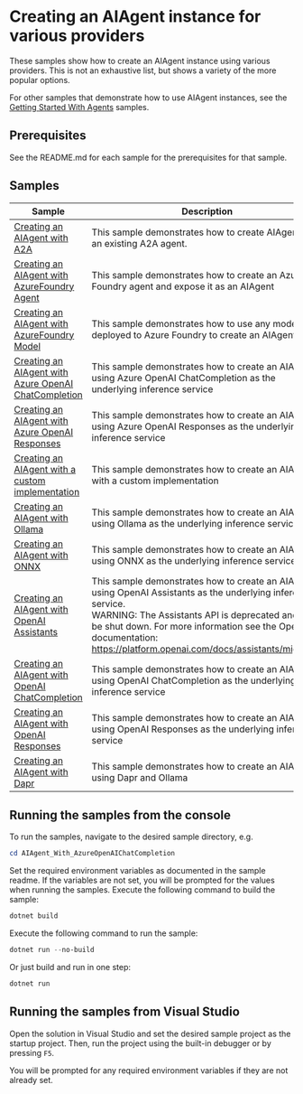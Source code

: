 # Creating an AIAgent instance for various providers

These samples show how to create an AIAgent instance using various providers.
This is not an exhaustive list, but shows a variety of the more popular options.

For other samples that demonstrate how to use AIAgent instances,
see the [Getting Started With Agents](../Agents/README.md) samples.

## Prerequisites

See the README.md for each sample for the prerequisites for that sample.

## Samples

|Sample|Description|
|---|---|
|[Creating an AIAgent with A2A](./Agent_With_A2A/)|This sample demonstrates how to create AIAgent for an existing A2A agent.|
|[Creating an AIAgent with AzureFoundry Agent](./Agent_With_AzureFoundryAgent/)|This sample demonstrates how to create an Azure Foundry agent and expose it as an AIAgent|
|[Creating an AIAgent with AzureFoundry Model](./Agent_With_AzureFoundryModel/)|This sample demonstrates how to use any model deployed to Azure Foundry to create an AIAgent|
|[Creating an AIAgent with Azure OpenAI ChatCompletion](./Agent_With_AzureOpenAIChatCompletion/)|This sample demonstrates how to create an AIAgent using Azure OpenAI ChatCompletion as the underlying inference service|
|[Creating an AIAgent with Azure OpenAI Responses](./Agent_With_AzureOpenAIResponses/)|This sample demonstrates how to create an AIAgent using Azure OpenAI Responses as the underlying inference service|
|[Creating an AIAgent with a custom implementation](./Agent_With_CustomImplementation/)|This sample demonstrates how to create an AIAgent with a custom implementation|
|[Creating an AIAgent with Ollama](./Agent_With_Ollama/)|This sample demonstrates how to create an AIAgent using Ollama as the underlying inference service|
|[Creating an AIAgent with ONNX](./Agent_With_ONNX/)|This sample demonstrates how to create an AIAgent using ONNX as the underlying inference service|
|[Creating an AIAgent with OpenAI Assistants](./Agent_With_OpenAIAssistants/)|This sample demonstrates how to create an AIAgent using OpenAI Assistants as the underlying inference service.</br>WARNING: The Assistants API is deprecated and will be shut down. For more information see the OpenAI documentation: https://platform.openai.com/docs/assistants/migration|
|[Creating an AIAgent with OpenAI ChatCompletion](./Agent_With_OpenAIChatCompletion/)|This sample demonstrates how to create an AIAgent using OpenAI ChatCompletion as the underlying inference service|
|[Creating an AIAgent with OpenAI Responses](./Agent_With_OpenAIResponses/)|This sample demonstrates how to create an AIAgent using OpenAI Responses as the underlying inference service|
|[Creating an AIAgent with Dapr](./Agent_With_Dapr/)|This sample demonstrates how to create an AIAgent using Dapr and Ollama|

## Running the samples from the console

To run the samples, navigate to the desired sample directory, e.g.

```powershell
cd AIAgent_With_AzureOpenAIChatCompletion
```

Set the required environment variables as documented in the sample readme.
If the variables are not set, you will be prompted for the values when running the samples.
Execute the following command to build the sample:

```powershell
dotnet build
```

Execute the following command to run the sample:

```powershell
dotnet run --no-build
```

Or just build and run in one step:

```powershell
dotnet run
```

## Running the samples from Visual Studio

Open the solution in Visual Studio and set the desired sample project as the startup project. Then, run the project using the built-in debugger or by pressing `F5`.

You will be prompted for any required environment variables if they are not already set.
